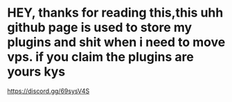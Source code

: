 # HEY, thanks for reading this,this uhh github page is used to store my plugins and shit when i need to move vps. if you claim the plugins are yours kys
https://discord.gg/69sysV4S
